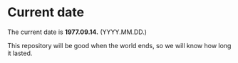 # Current date

The current date is **1977.09.14.** (YYYY.MM.DD.)

This repository will be good when the world ends, so we will know how long it lasted.